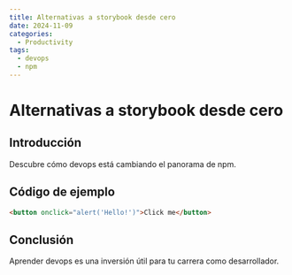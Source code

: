 ```yaml
---
title: Alternativas a storybook desde cero
date: 2024-11-09
categories:
  - Productivity
tags:
  - devops
  - npm
---
```


# Alternativas a storybook desde cero

## Introducción

Descubre cómo devops está cambiando el panorama de npm.

## Código de ejemplo

```html
<button onclick="alert('Hello!')">Click me</button>
```

## Conclusión

Aprender devops es una inversión útil para tu carrera como desarrollador.
